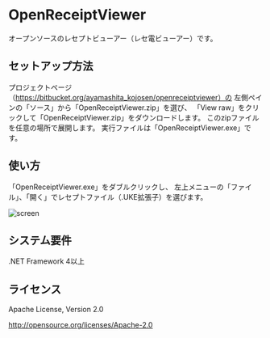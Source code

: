# OpenReceiptViewer

オープンソースのレセプトビューアー（レセ電ビューアー）です。

## セットアップ方法

プロジェクトページ（https://bitbucket.org/ayamashita_kojosen/openreceiptviewer）の
左側ペインの「ソース」から「OpenReceiptViewer.zip」を選び、
「View raw」をクリックして「OpenReceiptViewer.zip」をダウンロードします。
このzipファイルを任意の場所で展開します。
実行ファイルは「OpenReceiptViewer.exe」です。

## 使い方

「OpenReceiptViewer.exe」をダブルクリックし、
左上メニューの「ファイル」、「開く」でレセプトファイル（.UKE拡張子）を選びます。

![screen](https://bitbucket.org/ayamashita_kojosen/openreceiptviewer/raw/6fe2785988b6a24f42afbb1588b0f514d99dbbd2/screen.png)

## システム要件

.NET Framework 4以上

## ライセンス

Apache License, Version 2.0

http://opensource.org/licenses/Apache-2.0
